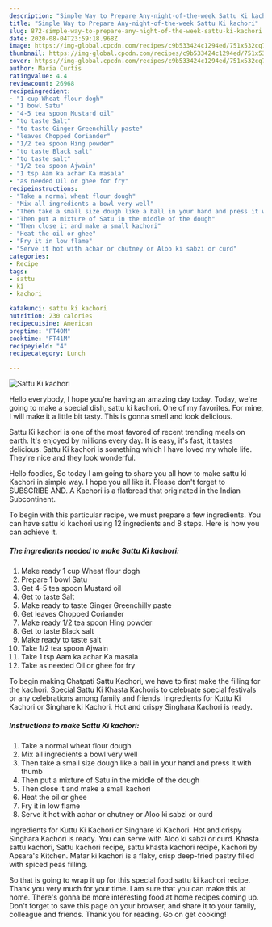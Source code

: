 ```yaml
---
description: "Simple Way to Prepare Any-night-of-the-week Sattu Ki kachori"
title: "Simple Way to Prepare Any-night-of-the-week Sattu Ki kachori"
slug: 872-simple-way-to-prepare-any-night-of-the-week-sattu-ki-kachori
date: 2020-08-04T23:59:18.968Z
image: https://img-global.cpcdn.com/recipes/c9b533424c1294ed/751x532cq70/sattu-ki-kachori-recipe-main-photo.jpg
thumbnail: https://img-global.cpcdn.com/recipes/c9b533424c1294ed/751x532cq70/sattu-ki-kachori-recipe-main-photo.jpg
cover: https://img-global.cpcdn.com/recipes/c9b533424c1294ed/751x532cq70/sattu-ki-kachori-recipe-main-photo.jpg
author: Maria Curtis
ratingvalue: 4.4
reviewcount: 26968
recipeingredient:
- "1 cup Wheat flour dogh"
- "1 bowl Satu"
- "4-5 tea spoon Mustard oil"
- "to taste Salt"
- "to taste Ginger Greenchilly paste"
- "leaves Chopped Coriander"
- "1/2 tea spoon Hing powder"
- "to taste Black salt"
- "to taste salt"
- "1/2 tea spoon Ajwain"
- "1 tsp Aam ka achar Ka masala"
- "as needed Oil or ghee for fry"
recipeinstructions:
- "Take a normal wheat flour dough"
- "Mix all ingredients a bowl very well"
- "Then take a small size dough like a ball in your hand and press it with thumb"
- "Then put a mixture of Satu in the middle of the dough"
- "Then close it and make a small kachori"
- "Heat the oil or ghee"
- "Fry it in low flame"
- "Serve it hot with achar or chutney or Aloo ki sabzi or curd"
categories:
- Recipe
tags:
- sattu
- ki
- kachori

katakunci: sattu ki kachori 
nutrition: 230 calories
recipecuisine: American
preptime: "PT40M"
cooktime: "PT41M"
recipeyield: "4"
recipecategory: Lunch

---
```



![Sattu Ki kachori](https://img-global.cpcdn.com/recipes/c9b533424c1294ed/751x532cq70/sattu-ki-kachori-recipe-main-photo.jpg)

Hello everybody, I hope you're having an amazing day today. Today, we're going to make a special dish, sattu ki kachori. One of my favorites. For mine, I will make it a little bit tasty. This is gonna smell and look delicious.

Sattu Ki kachori is one of the most favored of recent trending meals on earth. It's enjoyed by millions every day. It is easy, it's fast, it tastes delicious. Sattu Ki kachori is something which I have loved my whole life. They're nice and they look wonderful.

Hello foodies, So today I am going to share you all how to make sattu ki Kachori in simple way. I hope you all like it. Please don&#39;t forget to SUBSCRIBE AND. A Kachori is a flatbread that originated in the Indian Subcontinent.


To begin with this particular recipe, we must prepare a few ingredients. You can have sattu ki kachori using 12 ingredients and 8 steps. Here is how you can achieve it.

<!--inarticleads1-->

##### The ingredients needed to make Sattu Ki kachori:

1. Make ready 1 cup Wheat flour dogh
1. Prepare 1 bowl Satu
1. Get 4-5 tea spoon Mustard oil
1. Get to taste Salt
1. Make ready to taste Ginger Greenchilly paste
1. Get leaves Chopped Coriander
1. Make ready 1/2 tea spoon Hing powder
1. Get to taste Black salt
1. Make ready to taste salt
1. Take 1/2 tea spoon Ajwain
1. Take 1 tsp Aam ka achar Ka masala
1. Take as needed Oil or ghee for fry


To begin making Chatpati Sattu Kachori, we have to first make the filling for the kachori. Special Sattu Ki Khasta Kachoris to celebrate special festivals or any celebrations among family and friends. Ingredients for Kuttu Ki Kachori or Singhare ki Kachori. Hot and crispy Singhara Kachori is ready. 

<!--inarticleads2-->

##### Instructions to make Sattu Ki kachori:

1. Take a normal wheat flour dough
1. Mix all ingredients a bowl very well
1. Then take a small size dough like a ball in your hand and press it with thumb
1. Then put a mixture of Satu in the middle of the dough
1. Then close it and make a small kachori
1. Heat the oil or ghee
1. Fry it in low flame
1. Serve it hot with achar or chutney or Aloo ki sabzi or curd


Ingredients for Kuttu Ki Kachori or Singhare ki Kachori. Hot and crispy Singhara Kachori is ready. You can serve with Aloo ki sabzi or curd. Khasta sattu kachori, Sattu kachori recipe, sattu khasta kachori recipe, Kachori by Apsara&#39;s Kitchen. Matar ki kachori is a flaky, crisp deep-fried pastry filled with spiced peas filling. 

So that is going to wrap it up for this special food sattu ki kachori recipe. Thank you very much for your time. I am sure that you can make this at home. There's gonna be more interesting food at home recipes coming up. Don't forget to save this page on your browser, and share it to your family, colleague and friends. Thank you for reading. Go on get cooking!
